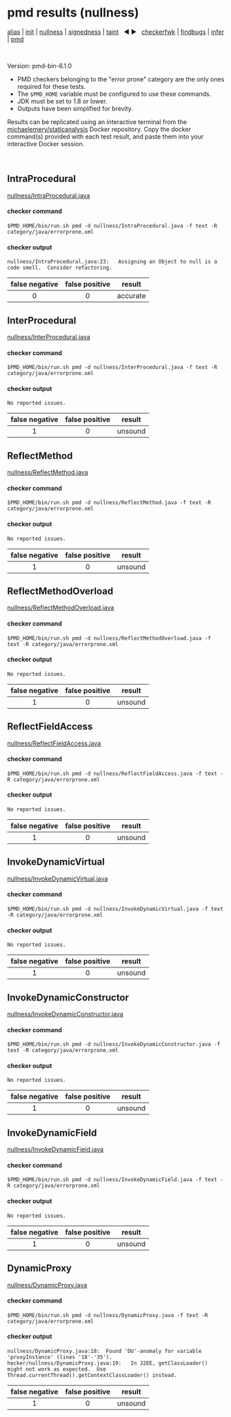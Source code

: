 # pmd results (nullness)

[alias](https://github.com/michaelemery/staticanalysis/blob/master/results/alias/README.md) | [init](https://github.com/michaelemery/staticanalysis/blob/master/results/init/README.md) | [nullness](https://github.com/michaelemery/staticanalysis/blob/master/results/nullness/README.md) | [signedness](https://github.com/michaelemery/staticanalysis/blob/master/results/signedness/README.md) | [taint](https://github.com/michaelemery/staticanalysis/blob/master/results/taint/README.md) &nbsp; &#x25c0; &#x25b6; &nbsp; [checkerfwk](https://github.com/michaelemery/staticanalysis/blob/master/results/tool/checkerframework.md) | [findbugs](https://github.com/michaelemery/staticanalysis/blob/master/results/tool/findbugs.md) | [infer](https://github.com/michaelemery/staticanalysis/blob/master/results/tool/infer.md) | [pmd](https://github.com/michaelemery/staticanalysis/blob/master/results/tool/pmd.md)

<br>

Version: pmd-bin-6.1.0

* PMD checkers belonging to the "error prone" category are the only ones required for these tests.
* The `$PMD_HOME` variable must be configured to use these commands.
* JDK must be set to 1.8 or lower.
* Outputs have been simplified for brevity.

Results can be replicated using an interactive terminal from the [michaelemery/staticanalysis](https://cloud.docker.com/u/michaelemery/repository/docker/michaelemery/staticanalysis) Docker repository. Copy the docker command(s) provided with each test result, and paste them into your interactive Docker session. 

<br>

## IntraProcedural

[nullness/IntraProcedural.java](https://github.com/michaelemery/staticanalysis/blob/master/src/nullness/IntraProcedural.java)

#### checker command

```
$PMD_HOME/bin/run.sh pmd -d nullness/IntraProcedural.java -f text -R category/java/errorprone.xml
```

#### checker output

```
nullness/IntraProcedural.java:23:	Assigning an Object to null is a code smell.  Consider refactoring.
```

| false negative | false positive | result |
| :---: | :---: | :---: |
| 0 | 0 | accurate |

## InterProcedural

[nullness/InterProcedural.java](https://github.com/michaelemery/staticanalysis/blob/master/src/nullness/InterProcedural.java)

#### checker command

```
$PMD_HOME/bin/run.sh pmd -d nullness/InterProcedural.java -f text -R category/java/errorprone.xml
```

#### checker output

```
No reported issues.
```

| false negative | false positive | result |
| :---: | :---: | :---: |
| 1 | 0 | unsound |

## ReflectMethod

[nullness/ReflectMethod.java](https://github.com/michaelemery/staticanalysis/blob/master/src/nullness/ReflectMethod.java)

#### checker command

```
$PMD_HOME/bin/run.sh pmd -d nullness/ReflectMethod.java -f text -R category/java/errorprone.xml
```

#### checker output

```
No reported issues.
```

| false negative | false positive | result |
| :---: | :---: | :---: |
| 1 | 0 | unsound |

## ReflectMethodOverload

[nullness/ReflectMethodOverload.java](https://github.com/michaelemery/staticanalysis/blob/master/src/nullness/ReflectMethodOverload.java)

#### checker command

```
$PMD_HOME/bin/run.sh pmd -d nullness/ReflectMethodOverload.java -f text -R category/java/errorprone.xml
```

#### checker output

```
No reported issues.
```

| false negative | false positive | result |
| :---: | :---: | :---: |
| 1 | 0 | unsound |

## ReflectFieldAccess

[nullness/ReflectFieldAccess.java](https://github.com/michaelemery/staticanalysis/blob/master/src/nullness/ReflectFieldAccess.java)

#### checker command

```
$PMD_HOME/bin/run.sh pmd -d nullness/ReflectFieldAccess.java -f text -R category/java/errorprone.xml
```

#### checker output

```
No reported issues.
```

| false negative | false positive | result |
| :---: | :---: | :---: |
| 1 | 0 | unsound |


## InvokeDynamicVirtual

[nullness/InvokeDynamicVirtual.java](https://github.com/michaelemery/staticanalysis/blob/master/src/nullness/InvokeDynamicVirtual.java)

#### checker command

```
$PMD_HOME/bin/run.sh pmd -d nullness/InvokeDynamicVirtual.java -f text -R category/java/errorprone.xml
```

#### checker output

```
No reported issues.
```

| false negative | false positive | result |
| :---: | :---: | :---: |
| 1 | 0 | unsound |

## InvokeDynamicConstructor

[nullness/InvokeDynamicConstructor.java](https://github.com/michaelemery/staticanalysis/blob/master/src/nullness/InvokeDynamicConstructor.java)

#### checker command

```
$PMD_HOME/bin/run.sh pmd -d nullness/InvokeDynamicConstructor.java -f text -R category/java/errorprone.xml
```

#### checker output

```
No reported issues.
```

| false negative | false positive | result |
| :---: | :---: | :---: |
| 1 | 0 | unsound |

## InvokeDynamicField

[nullness/InvokeDynamicField.java](https://github.com/michaelemery/staticanalysis/blob/master/src/nullness/InvokeDynamicField.java)

#### checker command

```
$PMD_HOME/bin/run.sh pmd -d nullness/InvokeDynamicField.java -f text -R category/java/errorprone.xml
```

#### checker output

```
No reported issues.
```

| false negative | false positive | result |
| :---: | :---: | :---: |
| 1 | 0 | unsound |

## DynamicProxy

[nullness/DynamicProxy.java](https://github.com/michaelemery/staticanalysis/blob/master/src/nullness/DynamicProxy.java)

#### checker command

```
$PMD_HOME/bin/run.sh pmd -d nullness/DynamicProxy.java -f text -R category/java/errorprone.xml
```

#### checker output

```
nullness/DynamicProxy.java:18:	Found 'DU'-anomaly for variable 'proxyInstance' (lines '18'-'35').
hecker/nullness/DynamicProxy.java:19:	In J2EE, getClassLoader() might not work as expected.  Use Thread.currentThread().getContextClassLoader() instead.
```

| false negative | false positive | result |
| :---: | :---: | :---: |
| 1 | 0 | unsound |
